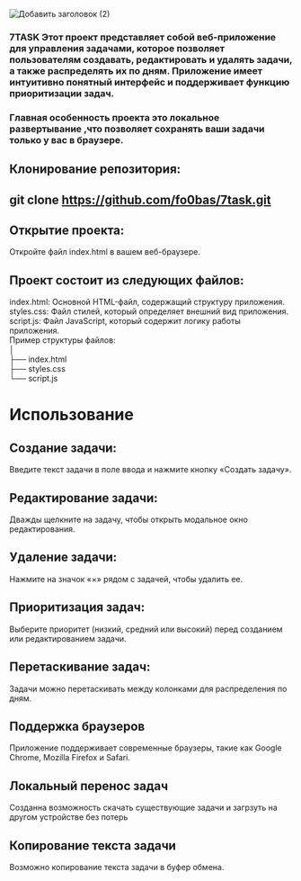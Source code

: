

![Добавить заголовок (2)](https://github.com/user-attachments/assets/a4a26bd4-cd17-4b1c-9376-db0dbfce2792)


### 7TASK  Этот проект представляет собой веб-приложение для управления задачами, которое позволяет пользователям создавать, редактировать и удалять задачи, а также распределять их по дням. Приложение имеет интуитивно понятный интерфейс и поддерживает функцию приоритизации задач.<br>
### Главная особенность проекта это локальное развертывание ,что позволяет сохранять ваши задачи только у вас в браузере.

## Клонирование репозитория:<br>

## git clone https://github.com/fo0bas/7task.git<br>


## Открытие проекта:
 Откройте файл index.html в вашем веб-браузере.<br>

## Проект состоит из следующих файлов:<br>
index.html: Основной HTML-файл, содержащий структуру приложения.<br>
styles.css: Файл стилей, который определяет внешний вид приложения.<br>
script.js: Файл JavaScript, который содержит логику работы приложения.<br>
Пример структуры файлов:<br>
│<br>
├── index.html<br>
├── styles.css<br>
└── script.js<br>

# Использование<br>
## Создание задачи:<br>
Введите текст задачи в поле ввода и нажмите кнопку «Создать задачу».
## Редактирование задачи:<br>
Дважды щелкните на задачу, чтобы открыть модальное окно редактирования.
## Удаление задачи:<br>
Нажмите на значок «×» рядом с задачей, чтобы удалить ее.
## Приоритизация задач:<br>
Выберите приоритет (низкий, средний или высокий) перед созданием или редактированием задачи.
## Перетаскивание задач:<br>
Задачи можно перетаскивать между колонками для распределения по дням.
## Поддержка браузеров<br>
Приложение поддерживает современные браузеры, такие как Google Chrome, Mozilla Firefox и Safari.
## Локальный перенос задач<br>
Созданна возможность скачать существующие задачи и загрзуть на другом устройстве без потерь<br>
## Копирование текста задачи<br>
Возможно копирование текста задачи в буфер обмена.

